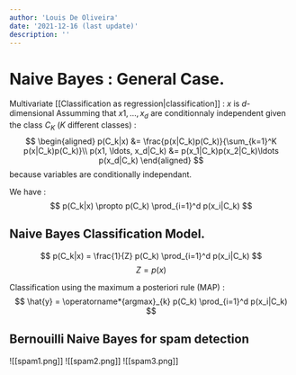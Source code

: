 ```yaml
---
author: 'Louis De Oliveira'
date: '2021-12-16 (last update)'
description: ''
---
```

# Naive Bayes : General Case.
Multivariate [[Classification as regression|classification]] : $x$ is $d$-dimensional
Assumming that $x1, \ldots, x_d$ are conditionnaly independent given the class $C_K$ ($K$ different classes) :
$$
\begin{aligned}
p(C_k|x) &= \frac{p(x|C_k)p(C_k)}{\sum_{k=1}^K p(x|C_k)p(C_k)}\\
p(x1, \ldots, x_d|C_k)
&= p(x_1|C_k)p(x_2|C_k)\ldots p(x_d|C_k)
\end{aligned} 
$$
because variables are conditionally independant.

We have : 
$$
p(C_k|x) \propto p(C_k) \prod_{i=1}^d p(x_i|C_k) 
$$

## Naive Bayes Classification Model.
$$
p(C_k|x) = \frac{1}{Z} p(C_k) \prod_{i=1}^d p(x_i|C_k) 
$$
$$ Z = p(x) $$

Classification using the maximum a posteriori rule (MAP) :
$$
\hat{y} = \operatorname*{argmax}_{k} p(C_k) \prod_{i=1}^d p(x_i|C_k) 
$$

## Bernouilli Naive Bayes for spam detection
![[spam1.png]]
![[spam2.png]]
![[spam3.png]]